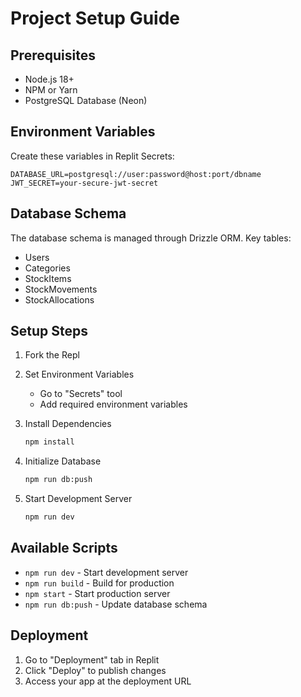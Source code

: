 
# Project Setup Guide

## Prerequisites
- Node.js 18+
- NPM or Yarn
- PostgreSQL Database (Neon)

## Environment Variables
Create these variables in Replit Secrets:

```env
DATABASE_URL=postgresql://user:password@host:port/dbname
JWT_SECRET=your-secure-jwt-secret
```

## Database Schema
The database schema is managed through Drizzle ORM. Key tables:

- Users
- Categories
- StockItems 
- StockMovements
- StockAllocations

## Setup Steps

1. Fork the Repl

2. Set Environment Variables
   - Go to "Secrets" tool
   - Add required environment variables

3. Install Dependencies
   ```bash
   npm install
   ```

4. Initialize Database
   ```bash
   npm run db:push
   ```

5. Start Development Server
   ```bash
   npm run dev
   ```

## Available Scripts

- `npm run dev` - Start development server
- `npm run build` - Build for production
- `npm start` - Start production server
- `npm run db:push` - Update database schema

## Deployment
1. Go to "Deployment" tab in Replit
2. Click "Deploy" to publish changes
3. Access your app at the deployment URL
